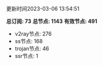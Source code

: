 更新时间2023-03-06 13:54:51

**总订阅: 73**
**总节点: 1143**
**有效节点: 491**
- v2ray节点: 276
- ss节点: 168
- trojan节点: 46
- ssr节点: 1
